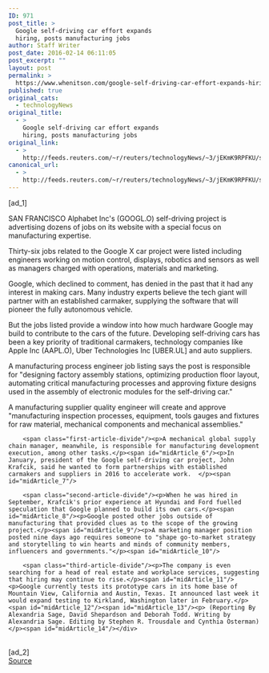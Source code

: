 ```yaml
---
ID: 971
post_title: >
  Google self-driving car effort expands
  hiring, posts manufacturing jobs
author: Staff Writer
post_date: 2016-02-14 06:11:05
post_excerpt: ""
layout: post
permalink: >
  https://www.whenitson.com/google-self-driving-car-effort-expands-hiring-posts-manufacturing-jobs/
published: true
original_cats:
  - technologyNews
original_title:
  - >
    Google self-driving car effort expands
    hiring, posts manufacturing jobs
original_link:
  - >
    http://feeds.reuters.com/~r/reuters/technologyNews/~3/jEKmK9RPFKU/story01.htm
canonical_url:
  - >
    http://feeds.reuters.com/~r/reuters/technologyNews/~3/jEKmK9RPFKU/story01.htm
---
```

 [ad_1]
<br><div id="articleText">
<span id="midArticle_start"/>

<span class="focusParagraph" readability="3"><p><span class="articleLocation">SAN FRANCISCO</span> Alphabet Inc's (<span id="symbol_GOOGL.O_0">GOOGL.O</span>) self-driving project is advertising dozens of jobs on its website with a special focus on manufacturing expertise.</p></span><span id="midArticle_0"/><p>Thirty-six jobs related to the Google X car project were listed including engineers working on motion control, displays, robotics and sensors as well as managers charged with operations, materials and marketing.</p><span id="midArticle_1"/><p>Google, which declined to comment, has denied in the past that it had any interest in making cars. Many industry experts believe the tech giant will partner with an established carmaker, supplying the software that will pioneer the fully autonomous vehicle.</p><span id="midArticle_2"/><p>But the jobs listed provide a window into how much hardware Google may build to contribute to the cars of the future. Developing self-driving cars has been a key priority of traditional carmakers, technology companies like Apple Inc (<span id="symbol_AAPL.O_1">AAPL.O</span>), Uber Technologies Inc [UBER.UL] and auto suppliers.</p><span id="midArticle_3"/><p>A manufacturing process engineer job listing says the post is responsible for "designing factory assembly stations, optimizing production floor layout, automating critical manufacturing processes and approving fixture designs used in the assembly of electronic modules for the self-driving car."</p><span id="midArticle_4"/><p>A manufacturing supplier quality engineer will create and approve "manufacturing inspection processes, equipment, tools gauges and fixtures for raw material, mechanical components and mechanical assemblies." </p><span id="midArticle_5"/>
        
        <span class="first-article-divide"/><p>A mechanical global supply chain manager, meanwhile, is responsible for manufacturing development execution, among other tasks.</p><span id="midArticle_6"/><p>In January, president of the Google self-driving car project, John Krafcik, said he wanted to form partnerships with established carmakers and suppliers in 2016 to accelerate work.  </p><span id="midArticle_7"/>
        
        <span class="second-article-divide"/><p>When he was hired in September, Krafcik's prior experience at Hyundai and Ford fuelled speculation that Google planned to build its own cars.</p><span id="midArticle_8"/><p>Google posted other jobs outside of manufacturing that provided clues as to the scope of the growing project.</p><span id="midArticle_9"/><p>A marketing manager position posted nine days ago requires someone to "shape go-to-market strategy and storytelling to win hearts and minds of community members, influencers and governments."</p><span id="midArticle_10"/>
        
        <span class="third-article-divide"/><p>The company is even searching for a head of real estate and workplace services, suggesting that hiring may continue to rise.</p><span id="midArticle_11"/><p>Google currently tests its prototype cars in its home base of Mountain View, California and Austin, Texas. It announced last week it would expand testing to Kirkland, Washington later in February.</p><span id="midArticle_12"/><span id="midArticle_13"/><p> (Reporting By Alexandria Sage, David Shepardson and Deborah Todd. Writing by Alexandria Sage. Editing by Stephen R. Trousdale and Cynthia Osterman)</p><span id="midArticle_14"/></div>
<br>[ad_2]
<br><a href="http://feeds.reuters.com/~r/reuters/technologyNews/~3/jEKmK9RPFKU/story01.htm">Source </a>